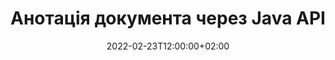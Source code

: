 ---
############################# Static ############################
layout: "product"
date: 2022-02-23T12:00:00+02:00
draft: false

product: "Annotation"
product_tag: "annotation"
platform: "Java"
platform_tag: "java"

############################# Head ############################
head_title: "API анотації документа Java | Переглядайте та коментуйте зображення PDF Word Excel PPTX"
head_description: "API анотації документа Java. Переглядайте, додавайте теги, коментуйте та коментуйте PDF Word DOCX, Excel XLSX, PPTX, EML EMLX, VSS VSD, OTP, CAD і формати файлів зображень."

############################# Header ##########################
title: "Анотація документа через Java API"
description: "Створюйте Java-додатки з можливостями перегляду та анотування PDF, HTML, MS Office та інших форматів документів без встановлення зовнішнього програмного забезпечення."
button:
    enable: true
    icon: "fas fa-arrow-down"
    label: "Завантажте безкоштовну пробну версію"
    link: "https://downloads.groupdocs.com/annotation/java"

############################# SubMenu #########################
submenu:
    enable: true
    
    left:
        img_alt: "GroupDocs.Annotation for Java"
        image: "https://www.groupdocs.cloud/templates/groupdocs/images/product-logos/groupdocs-annotation-java.png"
        product: "GroupDocs.Annotation"
        platform: "Java"

    middle:
        button:
            # button loop
            - link: "#features"
              text: "особливості"

            # button loop
            - link: "https://products.groupdocs.app/annotation"
              text: "Живі демонстрації"

            # button loop
            - link: "https://purchase.groupdocs.com/pricing/annotation/java"
              text: "Ціноутворення"

    right:
        link_download: "https://downloads.groupdocs.com/annotation"
        link_learn: "https://docs.groupdocs.com/annotation/java/"
        link_buy: "https://purchase.groupdocs.com"

############################# Overview ############################
overview:
    enable: true
    content: |
      GroupDocs.Annotation Java API — це продукт, який дозволяє працювати з анотаціями в документах на різних платформах і операційних системах, таких як Android, MacOS, Linux, Windows. GroupDocs.Annotation надає бібліотеку з простим API, що дає багато переваг: наприклад, якщо вам потрібно зберегти конфіденційність даних або вибрати, скільки потужності вам потрібно для роботи з бібліотекою, або частково змінити роботу з анотаціями, бібліотека дуже легкий і гнучкий.

      API GroupDocs.Annotation для Java дозволяє працювати з різними типами анотацій, зокрема: текст, ламана лінія, область, підкреслення, точка, водяний знак, стрілка, еліпс, заміна тексту, відстань, текстове поле, редакція ресурсу тощо. І підтримує більшість популярні формати документів, такі як: PDF, HTML, Microsoft Office Word, електронні таблиці Excel, презентації PowerPoint, Visio, електронні листи Outlook, зображення, метафайли, креслення САПР та різні інші формати. API надає можливість отримувати мініатюри сторінок документів і підтримує імпорт і експорт анотацій у PDF-файли та з них.

      Використовуючи бібліотеку, ви можете [додавати](/annotation/java/bmp/), [редагувати](/annotation/java/bmp/), [витягувати](/annotation/java/bmp/) і [видаляти](/annotation/java/bmp/) анотації з документів, поворот документів, рішення для зміни ескізів і це далеко не повний перелік усіх можливостей. Він також пропонує повний набір об’єктів даних для налаштування властивостей анотацій відповідно до ваших вимог у всіх підтримуваних форматах документів.

      Робота з API GroupDocs.Annotation для Java дуже проста і складається лише з кількох основних кроків. Спочатку вам потрібно налаштувати ліцензію, потім вибрати файл, з яким ви хочете працювати, потім якось маніпулювати анотаціями документа (видалити/редагувати/витягнути/видалити) і зберегти результат. Для отримання додаткової інформації перегляньте [документацію] продукту (https://docs.groupdocs.com/annotation/java/getting-started/) або наші [приклади] (https://github.com/groupdocs-annotation/GroupDocs.Annotation -for-Java) набір.
      
      GroupDocs.Annotation регулярно оновлюється та надає підтримку своїм клієнтам. Ви завжди можете поставити нам запитання, надіслати свої ідеї чи розповісти про свої потреби в чомусь новому, і ми з радістю впровадимо це в наших нових версіях.
    tabs:
      enable: true
      
      ## TAB ONE ##
      tab_one:
        description: |
          Нижче наведено огляд GroupDocs.Annotation для Java:
      
        right:
          enable: true
          icon: "fab fa-html5"
          title:  Огляд
          content: |
            * Додайте анотації
            * Експорт анотацій 
            * Імпорт анотацій
            * Коментарі на основі відповіді
            * Сумісність анотацій
      
      ## TAB TWO ##
      tab_two:
        description: |
          GroupDocs.Annotation для Java підтримує всі популярні [формати файлів документів](https://docs.groupdocs.com/annotation/java/supported-document-formats/), включаючи: Microsoft Office, PDF, зображення та багато інших.

        left:
          enable: true
          table:
            # table loop
            - title: "Microsoft Office Formats"
              content: |
                * **Word**: [DOC](/annotation/java/doc/), [DOCX](/annotation/java/docx/), [DOCM](/annotation/java/docm/), [DOT](/annotation/java/dot/), [DOTX](/annotation/java/dotx/), [RTF](/annotation/java/rtf/)
                * **Excel**: [XLS](/annotation/java/xls/), [XLSX](/annotation/java/xlsx/), [XLSB](/annotation/java/xlsb/), [XLSM](/annotation/java/xlsm/)
                * **PowerPoint**: [PPT](/annotation/java/ppt/), [PPTX](/annotation/java/pptx/), [PPS](/annotation/java/pps/), [PPSX](/annotation/java/ppsx/), [POTM](/annotation/java/potm/), [POTX](/annotation/java/potx/), [PPSM](/annotation/java/ppsm/), [PPTM](/annotation/java/pptm/), [WMF](/annotation/java/wmf/), [EMF](/annotation/java/emf/)
                * **Outlook**: [EML](/annotation/java/eml/), [EMLX](/annotation/java/emlx/), [MSG](/annotation/java/msg/)
                * **Visio**: [VSS](/annotation/java/vss/), [VST](/annotation/java/vst/), [VSD](/annotation/java/vsd/), [VSDX](/annotation/java/vsdx/), [VSX](/annotation/java/vsx/)

        right:
          enable: true
          table:
            # table loop
            - title: "Other Formats"
              content: |
                * **Portable**: [PDF](/annotation/java/pdf/) (PDF/A-1a, PDF/A-1b, PDF/A-2a)
                * **OpenDocument**: [ODT](/annotation/java/odt/), [ODS](/annotation/java/ods/), [ODP](/annotation/java/odp/)
                * **Images**: [BMP](/annotation/java/bmp/), [JPG](/annotation/java/jpg/), [JPEG](/annotation/java/jpeg/), [TIFF](/annotation/java/tiff/), [TIF](/annotation/java/tif/), [PNG](/annotation/java/png/), [GIF](/annotation/java/gif/), [DCM](/annotation/java/dcm/), [DICOM](/annotation/java/dicom/)
                * **AutoCAD**: [DWG](/annotation/java/dwg/), [DXF](/annotation/java/dxf/), [CAD](/annotation/java/cad/)
                * **Other**: [HTM](/annotation/java/htm/), [HTML](/annotation/java/html/), [CSV](/annotation/java/csv/), [DJVU](/annotation/java/djvu/), [OTP](/annotation/java/otp/), [OTT](/annotation/java/ott/)

      ## TAB THREE ##
      tab_three:
        description: |
          GroupDocs.Annotation для Java підтримує наступні операційні системи, фреймворки та менеджери пакетів:
        
        left:
          enable: true
          table:
            # table loop
            - icon: "fab fa-windows"
              title:  Операційні системи
              content: |
                * Microsoft Windows Desktop
                * Microsoft Windows Server
                * Linux
                * MacOS

            # table loop
            - icon: "fas fa-code"
              title:  Підтримувані фреймворки
              content: |
                * Java 7 (1.7) and above

        right:
          enable: true
          table:
            # table loop
            - icon: "fas fa-cogs"
              title:  Середовища розробки
              content: |
                * NetBeans
                * IntelliJ IDEA
                * Eclipse

            # table loop
            - icon: "fas fa-tools"
              title:  Інструмент автоматизації збірки
              content: |
                * Maven

############################# Features ############################
features:
    enable: true
    title: GroupDocs.Анотація для функцій Java

    feature:
      # feature loop
      - icon: "fas fa-copy"
        link: "https://docs.groupdocs.com/annotation/java/add-area-annotation/"
        content: Додайте анотацію області в документ і посилання на прості та вкладені коментарі

      # feature loop
      - icon: "fas fa-eye"
        link: "https://docs.groupdocs.com/annotation/java/add-arrow-annotation/"
        content: Вказуйте на окремий вміст за допомогою анотації зі стрілкою

      # feature loop
      - icon: "fas fa-bolt"
        link: "https://docs.groupdocs.com/annotation/java/add-watermark-annotation/"
        content: Встановіть текстові водяні знаки на PDF, слайди, аркуші Excel, зображення та діаграми під кутом
      
      # feature loop
      - icon: "fas fa-file-powerpoint"
        link: "https://docs.groupdocs.com/annotation/java/add-point-annotation/"
        content: Додайте спливаючі коментарі до будь-якого місця в документі за допомогою точкової анотації

      # feature loop
      - icon: "fas fa-code"
        link: "https://docs.groupdocs.com/annotation/java/add-polyline-annotation/"
        content: Використовуйте анотацію до ламаної лінії, щоб з’єднати послідовність сегментів лінії, сегментів дуги або обох

      # feature loop
      - icon: "fas fa-cloud"
        link: "https://docs.groupdocs.com/annotation/java/add-ellipse-annotation/"
        content: Додайте анотацію у формі еліпса до PDF, документів Word, електронних таблиць, презентацій, схем і зображень

      # feature loop
      - icon: "fas fa-remove-format"
        link: "https://docs.groupdocs.com/annotation/java/add-watermark-annotation/"
        content: Додайте кутові водяні знаки для PDF, PowerPoint, Excel, зображень і діаграм

      # feature loop
      - icon: "fas fa-comment-slash"
        link: "https://docs.groupdocs.com/annotation/java/add-underline-annotation/"
        content: Отримання координат текстової анотації в зображенні документа

      # feature loop
      - icon: "fas fa-location-arrow"
        link: "https://docs.groupdocs.com/annotation/java/add-annotation-to-the-document/"
        content: Підкреслення, закреслення або зміна певного тексту в документі

      # feature loop
      - icon: "fas fa-border-all"
        link: "https://docs.groupdocs.com/annotation/java/add-annotation-to-the-document/"
        content: Додайте текстовий штамп або водяний знак і текстове поле в документ

      # feature loop
      - icon: "fas fa-wrench"
        link: "https://docs.groupdocs.com/annotation/java/add-point-annotation/"
        content: Імпорт і експорт анотацій серед документів Word і презентацій PowerPoint

      # feature loop
      - icon: "fas fa-columns"
        link: "https://docs.groupdocs.com/annotation/java/add-strikeout-annotation/"
        content: Анотування електронних таблиць Excel за допомогою типів анотацій Text, TextReplacement, Watermark & ​​Resource Redaction

      # feature loop
      - icon: "fas fa-file-word"
        link: "https://docs.groupdocs.com/annotation/java/get-file-info/"
        content: Додайте полілінію, закреслення, підкреслення або текстові анотації до презентацій і слайдів PowerPoint

      # feature loop
      - icon: "fas fa-envelope"
        link: "https://docs.groupdocs.com/annotation/java/basic-usage/"
        content: Позначайте анотації точок у презентаціях за допомогою координат X, Y

      # feature loop
      - icon: "fas fa-print"
        link: "https://docs.groupdocs.com/annotation/java/add-strikeout-annotation/"
        content: Додайте до зображень закреслення, текст, підкреслення або полілінію

      # feature loop
      - icon: "fas fa-file-archive"
        link: "https://docs.groupdocs.com/annotation/java/add-link-annotation/"
        content: Отримання інформації та зображень документа для діаграм Visio, таких як VSS і VSD
      
      # feature loop
      - icon: "fas fa-file-code"
        link: "https://docs.groupdocs.com/annotation/java/basic-usage/"
        content: Отримуйте мініатюри сторінок документа та працюйте з багатосторінковими файлами TIFF

      # feature loop
      - icon: "fas fa-file-excel"
        link: "https://docs.groupdocs.com/annotation/java/get-file-info/"
        content: Отримати всі анотації документа за допомогою одного виклику функції

      # feature loop
      - icon: "fas fa-heading"
        link: "https://docs.groupdocs.com/annotation/java/add-link-annotation/"
        content: Додайте анотації посилань до презентацій PDF, Word і PowerPoint

      # feature loop
      - icon: "fas fa-project-diagram"
        link: "https://docs.groupdocs.com/annotation/java/add-point-annotation/"
        content: Підтримка SVG Path Parsing для PDF, Word, діаграм, слайдів та інших основних форматів документів

      # feature loop
      - icon: "fas fa-cube"
        link: "https://docs.groupdocs.com/annotation/java/technical-support/"
        content: Підтримка додавання анотації водяного знака до документів Word і очищення для заміни тексту

      # feature loop
      - icon: "fab fa-uncharted"
        link: "https://docs.groupdocs.com/annotation/java/technical-support/"
        content: Підтримка обробки фігур у діаграмах для текстових анотацій
  
      # feature loop
      - icon: "fab fa-uncharted"
        link: "https://docs.groupdocs.com/annotation/java/advanced-usage/"
        content: Економте час, кешуючи попередній перегляд сторінок документів для швидшої обробки
  
      # feature loop
      - icon: "fab fa-uncharted"
        link: "https://docs.groupdocs.com/annotation/java/add-annotation-to-the-document/"
        content: Легко додавайте анотації до документів Word, Excel і PowerPoint навіть у старіших форматах

      # feature loop
      - icon: "fab fa-uncharted"
        link: "https://docs.groupdocs.com/annotation/java/add-distance-annotation/"
        content: Відображення підписів анотації відстані для Excel, PowerPoint і діаграм

############################# Support ############################
support:
    enable: true

############################# Solutions ############################
solutions:
    enable: true
    title: GroupDocs.Annotation пропонує API перегляду документів для інших популярних середовищ розробки

    solution:
        # solution loop
        - img_alt: "GroupDocs.Annotation for .NET"
          image: "https://www.groupdocs.cloud/templates/groupdocs/images/product-logos/groupdocs-annotation-net.png"
          product: "GroupDocs.Annotation"
          platform: ".NET"
          link: "/annotation/net/"

############################# Back to top ###############################
back_to_top:
  enable: true
---